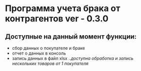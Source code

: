 # Программа учета брака от контрагентов ver - 0.3.0

## Доступные на данный момент функции:
* сбор данных о покупателе и браке
* отчет о данных в консоль
* запись данных в файл xlsx
..*доступна обработка и запись нескольких товаров от 1 покупателя*